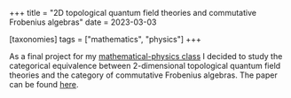 +++
title = "2D topological quantum field theories and commutative Frobenius algebras"
date = 2023-03-03

[taxonomies]
tags = ["mathematics", "physics"]
+++


As a final project for my [mathematical-physics
      class](https://sites.google.com/view/cristian-ortiz/usp2022-math-physics)
I decided to study the categorical equivalence between 2-dimensional
topological quantum field theories and the category of commutative
Frobenius algebras. The paper can be found
[here](/pdf/2d-tqft-frobenius.pdf).
